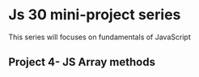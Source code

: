 # Js 30 mini-project series

This series will focuses on fundamentals of JavaScript

## Project 4- JS Array methods
